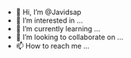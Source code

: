 - 👋 Hi, I’m @Javidsap
- 👀 I’m interested in ...
- 🌱 I’m currently learning ...
- 💞️ I’m looking to collaborate on ...
- 📫 How to reach me ...

<!---
Javidsap/Javidsap is a ✨ special ✨ repository because its `README.md` (this file) appears on your GitHub profile.
You can click the Preview link to take a look at your changes.
--->

